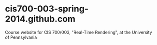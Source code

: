 cis700-003-spring-2014.github.com
=================================

Course website for CIS 700/003, "Real-Time Rendering", at the University of Pennsylvania
